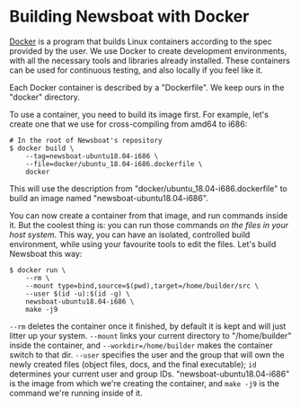 Building Newsboat with Docker
=============================

[Docker](https://www.docker.com/) is a program that builds Linux containers
according to the spec provided by the user. We use Docker to create development
environments, with all the necessary tools and libraries already installed.
These containers can be used for continuous testing, and also locally if you
feel like it.

Each Docker container is described by a "Dockerfile". We keep ours in the
"docker" directory.

To use a container, you need to build its image first. For example, let's create
one that we use for cross-compiling from amd64 to i686:

    # In the root of Newsboat's repository
    $ docker build \
        --tag=newsboat-ubuntu18.04-i686 \
        --file=docker/ubuntu_18.04-i686.dockerfile \
        docker

This will use the description from "docker/ubuntu_18.04-i686.dockerfile" to
build an image named "newsboat-ubuntu18.04-i686".

You can now create a container from that image, and run commands inside it. But
the coolest thing is: you can run those commands *on the files in your host
system*. This way, you can have an isolated, controlled build environment, while
using your favourite tools to edit the files. Let's build Newsboat this way:

    $ docker run \
        --rm \
        --mount type=bind,source=$(pwd),target=/home/builder/src \
        --user $(id -u):$(id -g) \
        newsboat-ubuntu18.04-i686 \
        make -j9

`--rm` deletes the container once it finished, by default it is kept and will
just litter up your system.
`--mount` links your current directory to "/home/builder" inside the container,
and `--workdir=/home/builder` makes the container switch to that dir.
`--user` specifies the user and the group that will own the newly created files
(object files, docs, and the final executable); `id` determines your current
user and group IDs.
"newsboat-ubuntu18.04-i686" is the image from which we're creating the
container, and `make -j9` is the command we're running inside of it.
